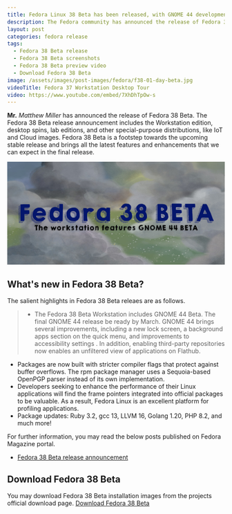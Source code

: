 ```yaml
---
title: Fedora Linux 38 Beta has been released, with GNOME 44 development release.
description: The Fedora community has announced the release of Fedora 38 Beta which includes the first look of GNOME 44.
layout: post
categories: fedora release
tags: 
  - Fedora 38 Beta release
  - Fedora 38 Beta screenshots
  - Fedora 38 Beta preview video
  - Download Fedora 38 Beta
image: /assets/images/post-images/fedora/f38-01-day-beta.jpg
videoTitle: Fedora 37 Workstation Desktop Tour
video: https://www.youtube.com/embed/7XhDhTpOw-s
---
```


**Mr.** *Matthew Miller* has announced the release of Fedora 38 Beta. The Fedora 38 Beta release announcement includes the Workstation edition, desktop spins, lab editions, and other special-purpose distributions, like IoT and Cloud images. Fedora 38 Beta is a footstep towards the upcoming stable release and brings all the latest features and enhancements that we can expect in the final release.

![Fedora 38 Beta featured image](/assets/images/post-images/fedora/f38-01-day-beta.jpg)

## What's new in Fedora 38 Beta?

The salient highlights in Fedora 38 Beta releaes are as follows.
> - The Fedora 38 Beta Workstation includes GNOME 44 Beta. The final GNOME 44 release be ready by March. GNOME 44 brings several improvements, including a new lock screen, a background apps section on the quick menu, and improvements to accessibility settings . In addition, enabling third-party repositories now enables an unfiltered view of applications on Flathub. 
- Packages are now built with stricter compiler flags that protect against buffer overflows. The rpm package manager uses a Sequoia-based OpenPGP parser instead of its own implementation.
- Developers seeking to enhance the performance of their Linux applications will find the frame pointers integrated into official packages to be valuable. As a result, Fedora Linux is an excellent platform for profiling applications.
- Package updates: Ruby 3.2, gcc 13, LLVM 16, Golang 1.20, PHP 8.2, and much more!

For further information, you may read the below posts published on Fedora Magazine portal.

- [Fedora 38 Beta release announcement](https://fedoramagazine.org/announcing-fedora-38-beta/#more-38016)

## Download Fedora 38 Beta 

You may download Fedora 38 Beta installation images from the projects official download page.
<a href="https://getfedora.org/" class="download">Download Fedora 38 Beta</a>